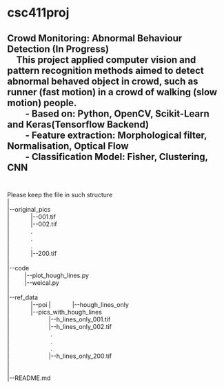 csc411proj
===
Crowd Monitoring: Abnormal Behaviour Detection (In Progress)  
&emsp;This project applied computer vision and pattern recognition methods aimed to detect abnormal behaved object in crowd, such as runner (fast motion) in a crowd of walking (slow motion) people.  
&emsp;&emsp;- Based on: Python, OpenCV, Scikit-Learn and Keras(Tensorflow Backend)  
&emsp;&emsp;- Feature extraction: Morphological filter, Normalisation, Optical Flow  
&emsp;&emsp;- Classification Model: Fisher, Clustering, CNN  
<br>
---
Please keep the file in such structure  
|  
|--original_pics  
| &emsp;&emsp;&emsp;     |--001.tif  
| &emsp;&emsp;&emsp;     |--002.tif  
| &emsp;&emsp;&emsp;     .  
| &emsp;&emsp;&emsp;     .  
| &emsp;&emsp;&emsp;     .  
| &emsp;&emsp;&emsp;     |--200.tif  
|  
|--code  
| &emsp;&emsp;  |--plot_hough_lines.py  
| &emsp;&emsp;  |--weical.py      
|  
|--ref_data  
|  &emsp;&emsp;&emsp; |--poi
|  &emsp;&emsp;&emsp; |--hough_lines_only  
|  &emsp;&emsp;&emsp; |--pics_with_hough_lines  
|  &emsp;&emsp;&emsp;&emsp;&emsp;&emsp; |--h_lines_only_001.tif  
|  &emsp;&emsp;&emsp;&emsp;&emsp;&emsp; |--h_lines_only_002.tif  
| &emsp;&emsp;&emsp;  &emsp;&emsp;&emsp;   .  
| &emsp;&emsp;&emsp;  &emsp;&emsp;&emsp;   .  
| &emsp;&emsp;&emsp;  &emsp;&emsp;&emsp;   .  
|  &emsp;&emsp;&emsp;&emsp;&emsp;&emsp; |--h_lines_only_200.tif  
|  
|  
|--README.md  
